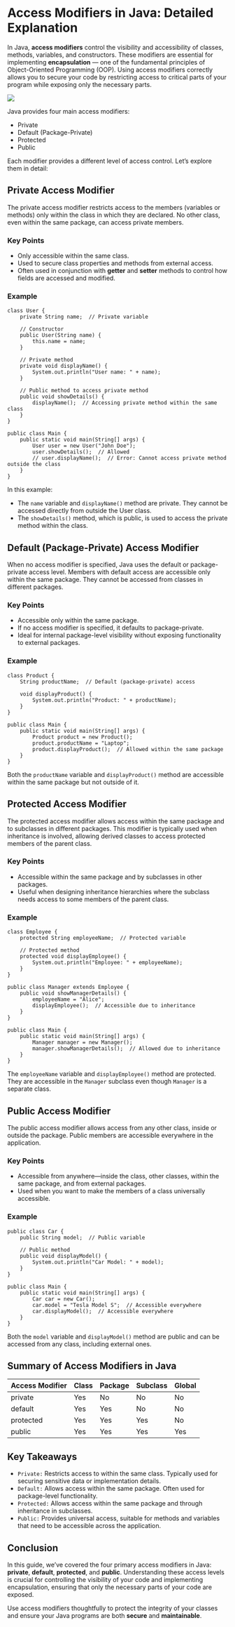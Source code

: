# Access Modifiers in Java: Detailed Explanation
In Java, **access modifiers** control the visibility and accessibility of classes, methods, variables, and constructors. These modifiers are essential for implementing **encapsulation** — one of the fundamental principles of Object-Oriented Programming (OOP). Using access modifiers correctly allows you to secure your code by restricting access to critical parts of your program while exposing only the necessary parts.

[![](https://markdown-videos-api.jorgenkh.no/youtube/XaihsgrG1pM)](https://youtu.be/XaihsgrG1pM)

Java provides four main access modifiers:
* Private
* Default (Package-Private)
* Protected
* Public

Each modifier provides a different level of access control. Let’s explore them in detail:

## Private Access Modifier
The private access modifier restricts access to the members (variables or methods) only within the class in which they are declared. No other class, even within the same package, can access private members.

### Key Points
* Only accessible within the same class.
* Used to secure class properties and methods from external access.
* Often used in conjunction with **getter** and **setter** methods to control how fields are accessed and modified.

### Example
```
class User {
    private String name;  // Private variable

    // Constructor
    public User(String name) {
        this.name = name;
    }

    // Private method
    private void displayName() {
        System.out.println("User name: " + name);
    }

    // Public method to access private method
    public void showDetails() {
        displayName();  // Accessing private method within the same class
    }
}

public class Main {
    public static void main(String[] args) {
        User user = new User("John Doe");
        user.showDetails();  // Allowed
        // user.displayName();  // Error: Cannot access private method outside the class
    }
}
```
In this example:
* The `name` variable and `displayName()` method are private. They cannot be accessed directly from outside the User class.
* The `showDetails()` method, which is public, is used to access the private method within the class.

## Default (Package-Private) Access Modifier
When no access modifier is specified, Java uses the default or package-private access level. Members with default access are accessible only within the same package. They cannot be accessed from classes in different packages.

### Key Points
* Accessible only within the same package.
* If no access modifier is specified, it defaults to package-private.
* Ideal for internal package-level visibility without exposing functionality to external packages.

### Example
```
class Product {
    String productName;  // Default (package-private) access

    void displayProduct() {
        System.out.println("Product: " + productName);
    }
}

public class Main {
    public static void main(String[] args) {
        Product product = new Product();
        product.productName = "Laptop";
        product.displayProduct();  // Allowed within the same package
    }
}
```
Both the `productName` variable and `displayProduct()` method are accessible within the same package but not outside of it.

## Protected Access Modifier
The protected access modifier allows access within the same package and to subclasses in different packages. This modifier is typically used when inheritance is involved, allowing derived classes to access protected members of the parent class.

### Key Points
* Accessible within the same package and by subclasses in other packages.
* Useful when designing inheritance hierarchies where the subclass needs access to some members of the parent class.

### Example
```
class Employee {
    protected String employeeName;  // Protected variable

    // Protected method
    protected void displayEmployee() {
        System.out.println("Employee: " + employeeName);
    }
}

public class Manager extends Employee {
    public void showManagerDetails() {
        employeeName = "Alice";
        displayEmployee();  // Accessible due to inheritance
    }
}

public class Main {
    public static void main(String[] args) {
        Manager manager = new Manager();
        manager.showManagerDetails();  // Allowed due to inheritance
    }
}
```
The `employeeName` variable and `displayEmployee()` method are protected. They are accessible in the `Manager` subclass even though `Manager` is a separate class.

## Public Access Modifier
The public access modifier allows access from any other class, inside or outside the package. Public members are accessible everywhere in the application.

### Key Points
* Accessible from anywhere—inside the class, other classes, within the same package, and from external packages.
* Used when you want to make the members of a class universally accessible.

### Example
```
public class Car {
    public String model;  // Public variable

    // Public method
    public void displayModel() {
        System.out.println("Car Model: " + model);
    }
}

public class Main {
    public static void main(String[] args) {
        Car car = new Car();
        car.model = "Tesla Model S";  // Accessible everywhere
        car.displayModel();  // Accessible everywhere
    }
}
```
Both the `model` variable and `displayModel()` method are public and can be accessed from any class, including external ones.

## Summary of Access Modifiers in Java
| Access Modifier | Class | Package | Subclass | Global |
| ----------------|-------|---------|----------|--------|
|     private     |  Yes  |   No    |    No    |   No   |
|     default     |  Yes  |   Yes   |    No    |   No   |
|    protected    |  Yes  |   Yes   |    Yes   |   No   |
|     public      |  Yes  |   Yes   |    Yes   |   Yes  |


## Key Takeaways
* `Private:` Restricts access to within the same class. Typically used for securing sensitive data or implementation details.
* `Default:` Allows access within the same package. Often used for package-level functionality.
* `Protected:` Allows access within the same package and through inheritance in subclasses.
* `Public:` Provides universal access, suitable for methods and variables that need to be accessible across the application.

## Conclusion
In this guide, we’ve covered the four primary access modifiers in Java: **private**, **default**, **protected**, and **public**. Understanding these access levels is crucial for controlling the visibility of your code and implementing encapsulation, ensuring that only the necessary parts of your code are exposed.

Use access modifiers thoughtfully to protect the integrity of your classes and ensure your Java programs are both **secure** and **maintainable**.

